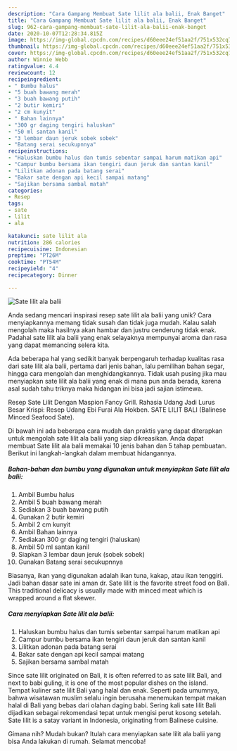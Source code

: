 ```yaml
---
description: "Cara Gampang Membuat Sate lilit ala balii, Enak Banget"
title: "Cara Gampang Membuat Sate lilit ala balii, Enak Banget"
slug: 962-cara-gampang-membuat-sate-lilit-ala-balii-enak-banget
date: 2020-10-07T12:28:34.815Z
image: https://img-global.cpcdn.com/recipes/d60eee24ef51aa2f/751x532cq70/sate-lilit-ala-balii-foto-resep-utama.jpg
thumbnail: https://img-global.cpcdn.com/recipes/d60eee24ef51aa2f/751x532cq70/sate-lilit-ala-balii-foto-resep-utama.jpg
cover: https://img-global.cpcdn.com/recipes/d60eee24ef51aa2f/751x532cq70/sate-lilit-ala-balii-foto-resep-utama.jpg
author: Winnie Webb
ratingvalue: 4.4
reviewcount: 12
recipeingredient:
- " Bumbu halus"
- "5 buah bawang merah"
- "3 buah bawang putih"
- "2 butir kemiri"
- "2 cm kunyit"
- " Bahan lainnya"
- "300 gr daging tengiri haluskan"
- "50 ml santan kanil"
- "3 lembar daun jeruk sobek sobek"
- "Batang serai secukupnnya"
recipeinstructions:
- "Haluskan bumbu halus dan tumis sebentar sampai harum matikan api"
- "Campur bumbu bersama ikan tengiri daun jeruk dan santan kanil"
- "Lilitkan adonan pada batang serai"
- "Bakar sate dengan api kecil sampai matang"
- "Sajikan bersama sambal matah"
categories:
- Resep
tags:
- sate
- lilit
- ala

katakunci: sate lilit ala 
nutrition: 286 calories
recipecuisine: Indonesian
preptime: "PT26M"
cooktime: "PT54M"
recipeyield: "4"
recipecategory: Dinner

---
```



![Sate lilit ala balii](https://img-global.cpcdn.com/recipes/d60eee24ef51aa2f/751x532cq70/sate-lilit-ala-balii-foto-resep-utama.jpg)

Anda sedang mencari inspirasi resep sate lilit ala balii yang unik? Cara menyiapkannya memang tidak susah dan tidak juga mudah. Kalau salah mengolah maka hasilnya akan hambar dan justru cenderung tidak enak. Padahal sate lilit ala balii yang enak selayaknya mempunyai aroma dan rasa yang dapat memancing selera kita.

Ada beberapa hal yang sedikit banyak berpengaruh terhadap kualitas rasa dari sate lilit ala balii, pertama dari jenis bahan, lalu pemilihan bahan segar, hingga cara mengolah dan menghidangkannya. Tidak usah pusing jika mau menyiapkan sate lilit ala balii yang enak di mana pun anda berada, karena asal sudah tahu triknya maka hidangan ini bisa jadi sajian istimewa.

Resep Sate Lilit Dengan Maspion Fancy Grill. Rahasia Udang Jadi Lurus Besar Krispi: Resep Udang Ebi Furai Ala Hokben. SATE LILIT BALI (Balinese Minced Seafood Sate).


Di bawah ini ada beberapa cara mudah dan praktis yang dapat diterapkan untuk mengolah sate lilit ala balii yang siap dikreasikan. Anda dapat membuat Sate lilit ala balii memakai 10 jenis bahan dan 5 tahap pembuatan. Berikut ini langkah-langkah dalam membuat hidangannya.

<!--inarticleads1-->

##### Bahan-bahan dan bumbu yang digunakan untuk menyiapkan Sate lilit ala balii:

1. Ambil  Bumbu halus
1. Ambil 5 buah bawang merah
1. Sediakan 3 buah bawang putih
1. Gunakan 2 butir kemiri
1. Ambil 2 cm kunyit
1. Ambil  Bahan lainnya
1. Sediakan 300 gr daging tengiri (haluskan)
1. Ambil 50 ml santan kanil
1. Siapkan 3 lembar daun jeruk (sobek sobek)
1. Gunakan Batang serai secukupnnya


Biasanya, ikan yang digunakan adalah ikan tuna, kakap, atau ikan tenggiri. Jadi bahan dasar sate ini aman dr. Sate lilit is the favorite street food on Bali. This traditional delicacy is usually made with minced meat which is wrapped around a flat skewer. 

<!--inarticleads2-->

##### Cara menyiapkan Sate lilit ala balii:

1. Haluskan bumbu halus dan tumis sebentar sampai harum matikan api
1. Campur bumbu bersama ikan tengiri daun jeruk dan santan kanil
1. Lilitkan adonan pada batang serai
1. Bakar sate dengan api kecil sampai matang
1. Sajikan bersama sambal matah


Since sate lilit originated on Bali, it is often referred to as sate lilit Bali, and next to babi guling, it is one of the most popular dishes on the island. Tempat kuliner sate lilit Bali yang halal dan enak. Seperti pada umumnya, bahwa wisatawan muslim selalu ingin berusaha menemukan tempat makan halal di Bali yang bebas dari olahan daging babi. Sering kali sate lilit Bali dijadikan sebagai rekomendasi tepat untuk mengisi perut kosong setelah. Sate lilit is a satay variant in Indonesia, originating from Balinese cuisine. 

Gimana nih? Mudah bukan? Itulah cara menyiapkan sate lilit ala balii yang bisa Anda lakukan di rumah. Selamat mencoba!
